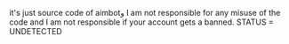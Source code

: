 it's just source code of aimbotو I am not responsible for any misuse of the code and I am not responsible if your account gets a banned.
STATUS = UNDETECTED
